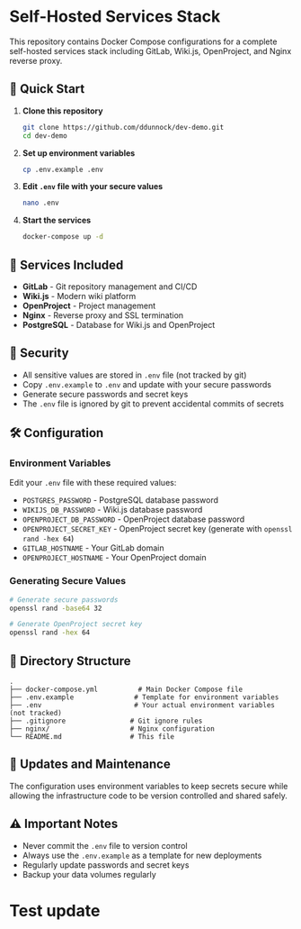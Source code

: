 # Self-Hosted Services Stack

This repository contains Docker Compose configurations for a complete self-hosted services stack including GitLab, Wiki.js, OpenProject, and Nginx reverse proxy.

## 🚀 Quick Start

1. **Clone this repository**
   ```bash
   git clone https://github.com/ddunnock/dev-demo.git
   cd dev-demo
   ```

2. **Set up environment variables**
   ```bash
   cp .env.example .env
   ```

3. **Edit `.env` file with your secure values**
   ```bash
   nano .env
   ```

4. **Start the services**
   ```bash
   docker-compose up -d
   ```

## 🔧 Services Included

- **GitLab** - Git repository management and CI/CD
- **Wiki.js** - Modern wiki platform
- **OpenProject** - Project management
- **Nginx** - Reverse proxy and SSL termination
- **PostgreSQL** - Database for Wiki.js and OpenProject

## 🔐 Security

- All sensitive values are stored in `.env` file (not tracked by git)
- Copy `.env.example` to `.env` and update with your secure passwords
- Generate secure passwords and secret keys
- The `.env` file is ignored by git to prevent accidental commits of secrets

## 🛠 Configuration

### Environment Variables

Edit your `.env` file with these required values:

- `POSTGRES_PASSWORD` - PostgreSQL database password
- `WIKIJS_DB_PASSWORD` - Wiki.js database password  
- `OPENPROJECT_DB_PASSWORD` - OpenProject database password
- `OPENPROJECT_SECRET_KEY` - OpenProject secret key (generate with `openssl rand -hex 64`)
- `GITLAB_HOSTNAME` - Your GitLab domain
- `OPENPROJECT_HOSTNAME` - Your OpenProject domain

### Generating Secure Values

```bash
# Generate secure passwords
openssl rand -base64 32

# Generate OpenProject secret key
openssl rand -hex 64
```

## 📁 Directory Structure

```
.
├── docker-compose.yml          # Main Docker Compose file
├── .env.example               # Template for environment variables
├── .env                       # Your actual environment variables (not tracked)
├── .gitignore                # Git ignore rules
├── nginx/                    # Nginx configuration
└── README.md                 # This file
```

## 🔄 Updates and Maintenance

The configuration uses environment variables to keep secrets secure while allowing the infrastructure code to be version controlled and shared safely.

## ⚠️ Important Notes

- Never commit the `.env` file to version control
- Always use the `.env.example` as a template for new deployments
- Regularly update passwords and secret keys
- Backup your data volumes regularly
# Test update
